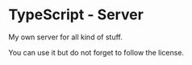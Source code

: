 # TypeScript - Server
My own server for all kind of stuff.

You can use it but do not forget to follow the license.
